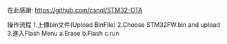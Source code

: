 在此感謝:
https://github.com/csnol/STM32-OTA


操作流程
1.上傳bin文件(Upload BinFile)
2.Choose STM32FW.bin and upload
3.進入Flash Menu
    a.Erase
    b.Flash
    c.run



